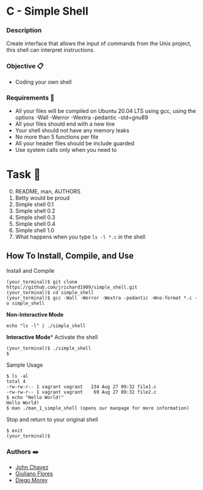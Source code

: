 # C - Simple Shell
### Description
Create interface that allows the input of commands from the Unix project, this shell can interpret instructions.
### Objective 📋
* Coding your own shell
### Requirements 📌
* All your files will be compiled on Ubuntu 20.04 LTS using gcc, using the options -Wall -Werror -Wextra -pedantic -std=gnu89
* All your files should end with a new line
* Your shell should not have any memory leaks
* No more than 5 functions per file
* All your header files should be include guarded
* Use system calls only when you need to

# Task 📄

0. README, man, AUTHORS
1. Betty would be proud
2. Simple shell 0.1
3. Simple shell 0.2
4. Simple shell 0.3
5. Simple shell 0.4
6. Simple shell 1.0
7. What happens when you type `ls -l *.c` in the shell

## How To Install, Compile, and Use
Install and Compile
```
(your_terminal)$ git clone https://github.com/jrichard1909/simple_shell.git
(your_terminal)$ cd simple_shell
(your_terminal)$ gcc -Wall -Werror -Wextra -pedantic -Wno-format *.c -o simple_shell
```
**Non-Interactive Mode**
```
echo "ls -l" | ./simple_shell
```
**Interactive Mode***
Activate the shell
```
(your_terminal)$ ./simple_shell
$
```
Sample Usage
```
$ ls -al
total 4
-rw-rw-r-- 1 vagrant vagrant   234 Aug 27 09:32 file1.c
-rw-rw-r-- 1 vagrant vagrant    69 Aug 27 09:32 file2.c
$ echo "Hello World!"
Hello World!
$ man ./man_1_simple_shell (opens our manpage for more information)
```
Stop and return to your original shell
```
$ exit
(your_terminal)$
```

### Authors ✒️
* [John Chavez](https://github.com/jrichard1909)
* [Giuliano Flores](https://github.com/mrgiulls)
* [Diego Morey](https://github.com/DAlons27)

